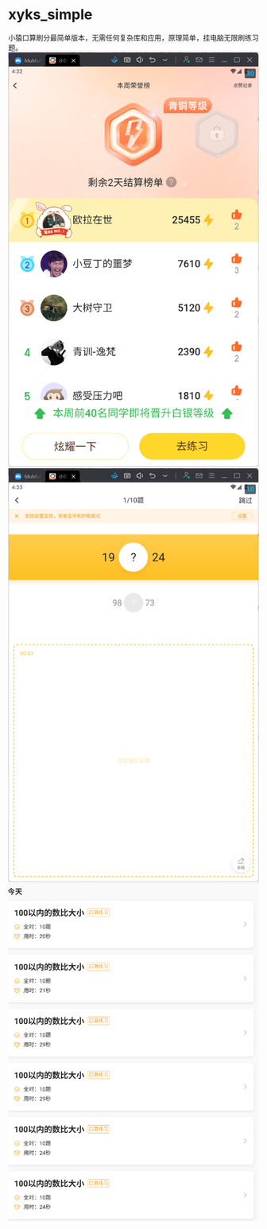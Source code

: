 # xyks_simple
小猿口算刷分最简单版本，无需任何复杂库和应用，原理简单，挂电脑无限刷练习题。
![image](pic1.png)
![image](pic2.png)
![image](pic3.png)
